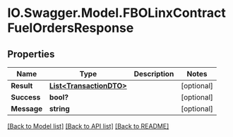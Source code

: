 # IO.Swagger.Model.FBOLinxContractFuelOrdersResponse
## Properties

Name | Type | Description | Notes
------------ | ------------- | ------------- | -------------
**Result** | [**List&lt;TransactionDTO&gt;**](TransactionDTO.md) |  | [optional] 
**Success** | **bool?** |  | [optional] 
**Message** | **string** |  | [optional] 

[[Back to Model list]](../README.md#documentation-for-models) [[Back to API list]](../README.md#documentation-for-api-endpoints) [[Back to README]](../README.md)

